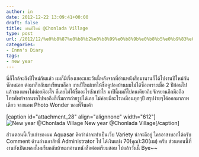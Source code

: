 ```yaml
---
author: in
date: 2012-12-22 13:09:41+00:00
draft: false
title: งานปีใหม่ @Chonlada Village
type: post
url: /2012/12/%e0%b8%87%e0%b8%b2%e0%b8%99%e0%b8%9b%e0%b8%b5%e0%b9%83%e0%b8%ab%e0%b8%a1%e0%b9%88-chonlada-village/
categories:
- Innn's Diary
tags:
- new year
---
```


นี่ก็ใกล้จะถึงปีใหม่กันแล้ว ผมก็มีเรื่องเยอะแยะวันนี้หลังจากที่อ่านหนังสือมานานก็ได้ไปงานปีใหม่กันซักหน่อย ต่อมาก็กลับมาเขียนบล็อก งานปีใหม่เขาให้ซื้อคูปองบ้านผมไม่ได้ซื้อเพราะเมื่อ 2 ปีก่อนไปแล้วของแพงไม่ค่อยมีอะไร ก็เลยไม่ได้ซื้ออะไรซักเท่าไร มาปีนี้ผมก็ไปคนเดียวถีบจักรยานอีกมือถือโทรศัพท์จากนรกไปพอถึงก็เริ่มการถ่ายรูปได้เลย ไม่ค่อยมีอะไรเหมือนทุกๆปี สรุปง่ายๆได้ออกมาภาพเดียว จากแอพ Photo Wonder ของพี่จีนเค้า

[caption id="attachment_28" align="alignnone" width="612"]![New year @Chonlada Village](https://www.innnblog.com/wp-content/uploads/2012/12/IMG_20121222_1.png)
New year @Chonlada Village[/caption]

ส่วนตอนนี้เว็บเก่าของผม Aquasar คิดว่าน่าจะทำเป็นเว็บ Variety น่าจะดีอยู่ ใครอาสาบอกได้ครับ Comment ด้านล่างเอาสิทธิ์ Administrator ไป ได้เงินแบ่ง 70(คุณ):30(ผม) ครับ ส่วนตอนนี้ที่งานยังเปิดเพลงนี้ผมรีบกลับบ้านมาอ่านหนังสือต่อเตรียมสอบ ไปแล้ววันนี้ Bye~~

